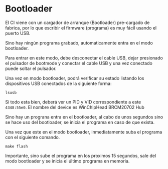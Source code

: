 # Bootloader

El CI viene con un cargador de arranque (Bootloader) pre-cargado de fabrica, por lo que escribir el firmware (programa) es muy fácil usando el puerto USB.

Sino hay ningún programa grabado, automaticamente entra en el modo bootloader.

Para entrar en este modo, debe desconectar el cable USB, dejar presionado el pulsador de bootmode y conectar el cable USB y una vez conectado puede soltar el pulsador. 

Una vez en modo bootloader, podrá verificar su estado listando los dispositivos USB conectados de la siguiente forma:

```
lsusb
```

Si todo esta bien, deberá ver un PID y VID correspondiente a este `4348:55e0`. El nombre del device es WinChipHead BRCM20702 Hub

Sino hay un prograna entra en el bootloader, al cabo de unos segundos sino se hace uso del bootloader, se inicia el programa en caso de que exista.

Una vez que este en el modo bootloader, inmediatamente suba el programa con el siguiente comando.

```
make flash
```

Importante, sino sube el programa en los proximos 15 segundos, sale del modo bootloader y se inicia el último programa en memoria.
